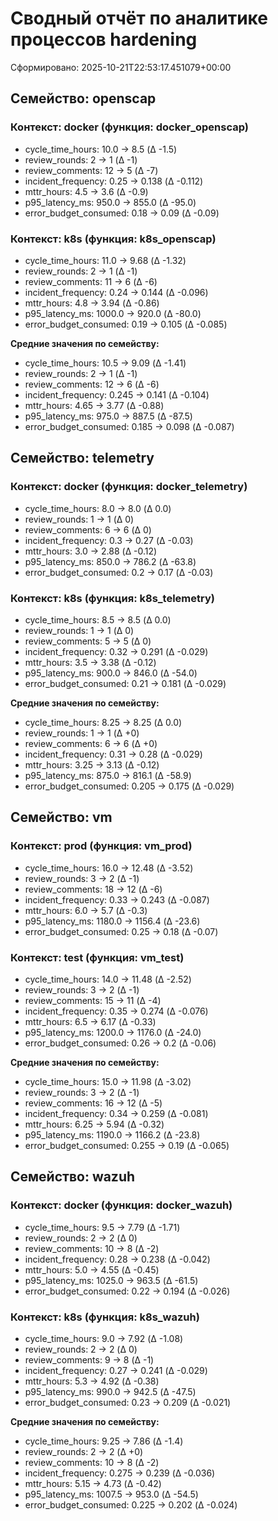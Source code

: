# Сводный отчёт по аналитике процессов hardening

Сформировано: 2025-10-21T22:53:17.451079+00:00

## Семейство: openscap
### Контекст: docker (функция: docker_openscap)
- cycle_time_hours: 10.0 → 8.5 (Δ -1.5)
- review_rounds: 2 → 1 (Δ -1)
- review_comments: 12 → 5 (Δ -7)
- incident_frequency: 0.25 → 0.138 (Δ -0.112)
- mttr_hours: 4.5 → 3.6 (Δ -0.9)
- p95_latency_ms: 950.0 → 855.0 (Δ -95.0)
- error_budget_consumed: 0.18 → 0.09 (Δ -0.09)

### Контекст: k8s (функция: k8s_openscap)
- cycle_time_hours: 11.0 → 9.68 (Δ -1.32)
- review_rounds: 2 → 1 (Δ -1)
- review_comments: 11 → 6 (Δ -6)
- incident_frequency: 0.24 → 0.144 (Δ -0.096)
- mttr_hours: 4.8 → 3.94 (Δ -0.86)
- p95_latency_ms: 1000.0 → 920.0 (Δ -80.0)
- error_budget_consumed: 0.19 → 0.105 (Δ -0.085)

**Средние значения по семейству:**
- cycle_time_hours: 10.5 → 9.09 (Δ -1.41)
- review_rounds: 2 → 1 (Δ -1)
- review_comments: 12 → 6 (Δ -6)
- incident_frequency: 0.245 → 0.141 (Δ -0.104)
- mttr_hours: 4.65 → 3.77 (Δ -0.88)
- p95_latency_ms: 975.0 → 887.5 (Δ -87.5)
- error_budget_consumed: 0.185 → 0.098 (Δ -0.087)

## Семейство: telemetry
### Контекст: docker (функция: docker_telemetry)
- cycle_time_hours: 8.0 → 8.0 (Δ 0.0)
- review_rounds: 1 → 1 (Δ 0)
- review_comments: 6 → 6 (Δ 0)
- incident_frequency: 0.3 → 0.27 (Δ -0.03)
- mttr_hours: 3.0 → 2.88 (Δ -0.12)
- p95_latency_ms: 850.0 → 786.2 (Δ -63.8)
- error_budget_consumed: 0.2 → 0.17 (Δ -0.03)

### Контекст: k8s (функция: k8s_telemetry)
- cycle_time_hours: 8.5 → 8.5 (Δ 0.0)
- review_rounds: 1 → 1 (Δ 0)
- review_comments: 5 → 5 (Δ 0)
- incident_frequency: 0.32 → 0.291 (Δ -0.029)
- mttr_hours: 3.5 → 3.38 (Δ -0.12)
- p95_latency_ms: 900.0 → 846.0 (Δ -54.0)
- error_budget_consumed: 0.21 → 0.181 (Δ -0.029)

**Средние значения по семейству:**
- cycle_time_hours: 8.25 → 8.25 (Δ 0.0)
- review_rounds: 1 → 1 (Δ +0)
- review_comments: 6 → 6 (Δ +0)
- incident_frequency: 0.31 → 0.28 (Δ -0.029)
- mttr_hours: 3.25 → 3.13 (Δ -0.12)
- p95_latency_ms: 875.0 → 816.1 (Δ -58.9)
- error_budget_consumed: 0.205 → 0.175 (Δ -0.029)

## Семейство: vm
### Контекст: prod (функция: vm_prod)
- cycle_time_hours: 16.0 → 12.48 (Δ -3.52)
- review_rounds: 3 → 2 (Δ -1)
- review_comments: 18 → 12 (Δ -6)
- incident_frequency: 0.33 → 0.243 (Δ -0.087)
- mttr_hours: 6.0 → 5.7 (Δ -0.3)
- p95_latency_ms: 1180.0 → 1156.4 (Δ -23.6)
- error_budget_consumed: 0.25 → 0.18 (Δ -0.07)

### Контекст: test (функция: vm_test)
- cycle_time_hours: 14.0 → 11.48 (Δ -2.52)
- review_rounds: 3 → 2 (Δ -1)
- review_comments: 15 → 11 (Δ -4)
- incident_frequency: 0.35 → 0.274 (Δ -0.076)
- mttr_hours: 6.5 → 6.17 (Δ -0.33)
- p95_latency_ms: 1200.0 → 1176.0 (Δ -24.0)
- error_budget_consumed: 0.26 → 0.2 (Δ -0.06)

**Средние значения по семейству:**
- cycle_time_hours: 15.0 → 11.98 (Δ -3.02)
- review_rounds: 3 → 2 (Δ -1)
- review_comments: 16 → 12 (Δ -5)
- incident_frequency: 0.34 → 0.259 (Δ -0.081)
- mttr_hours: 6.25 → 5.94 (Δ -0.32)
- p95_latency_ms: 1190.0 → 1166.2 (Δ -23.8)
- error_budget_consumed: 0.255 → 0.19 (Δ -0.065)

## Семейство: wazuh
### Контекст: docker (функция: docker_wazuh)
- cycle_time_hours: 9.5 → 7.79 (Δ -1.71)
- review_rounds: 2 → 2 (Δ 0)
- review_comments: 10 → 8 (Δ -2)
- incident_frequency: 0.28 → 0.238 (Δ -0.042)
- mttr_hours: 5.0 → 4.55 (Δ -0.45)
- p95_latency_ms: 1025.0 → 963.5 (Δ -61.5)
- error_budget_consumed: 0.22 → 0.194 (Δ -0.026)

### Контекст: k8s (функция: k8s_wazuh)
- cycle_time_hours: 9.0 → 7.92 (Δ -1.08)
- review_rounds: 2 → 2 (Δ 0)
- review_comments: 9 → 8 (Δ -1)
- incident_frequency: 0.27 → 0.241 (Δ -0.029)
- mttr_hours: 5.3 → 4.92 (Δ -0.38)
- p95_latency_ms: 990.0 → 942.5 (Δ -47.5)
- error_budget_consumed: 0.23 → 0.209 (Δ -0.021)

**Средние значения по семейству:**
- cycle_time_hours: 9.25 → 7.86 (Δ -1.4)
- review_rounds: 2 → 2 (Δ +0)
- review_comments: 10 → 8 (Δ -2)
- incident_frequency: 0.275 → 0.239 (Δ -0.036)
- mttr_hours: 5.15 → 4.73 (Δ -0.42)
- p95_latency_ms: 1007.5 → 953.0 (Δ -54.5)
- error_budget_consumed: 0.225 → 0.202 (Δ -0.024)

